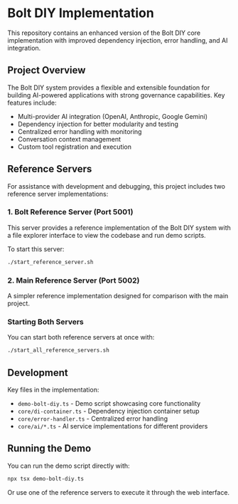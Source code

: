 # Bolt DIY Implementation

This repository contains an enhanced version of the Bolt DIY core implementation with improved dependency injection, error handling, and AI integration.

## Project Overview

The Bolt DIY system provides a flexible and extensible foundation for building AI-powered applications with strong governance capabilities. Key features include:

- Multi-provider AI integration (OpenAI, Anthropic, Google Gemini)
- Dependency injection for better modularity and testing
- Centralized error handling with monitoring
- Conversation context management
- Custom tool registration and execution

## Reference Servers

For assistance with development and debugging, this project includes two reference server implementations:

### 1. Bolt Reference Server (Port 5001)

This server provides a reference implementation of the Bolt DIY system with a file explorer interface to view the codebase and run demo scripts.

To start this server:
```bash
./start_reference_server.sh
```

### 2. Main Reference Server (Port 5002)

A simpler reference implementation designed for comparison with the main project.

### Starting Both Servers

You can start both reference servers at once with:
```bash
./start_all_reference_servers.sh
```

## Development

Key files in the implementation:

- `demo-bolt-diy.ts` - Demo script showcasing core functionality
- `core/di-container.ts` - Dependency injection container setup
- `core/error-handler.ts` - Centralized error handling
- `core/ai/*.ts` - AI service implementations for different providers

## Running the Demo

You can run the demo script directly with:
```bash
npx tsx demo-bolt-diy.ts
```

Or use one of the reference servers to execute it through the web interface.